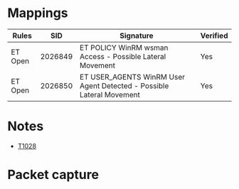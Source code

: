 # Mappings

| Rules     |    SID    | Signature 		                                                      							|  Verified |
| --------- | --------- | --------------------------------------------------------------------------------- | --------- |
| ET Open   | 2026849   | ET POLICY WinRM wsman Access - Possible Lateral Movement                          |    Yes    |
| ET Open   | 2026850   | ET USER_AGENTS WinRM User Agent Detected - Possible Lateral Movement              |    Yes    |

# Notes

* [T1028](https://attack.mitre.org/techniques/T1028/)

# Packet capture

